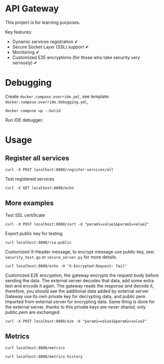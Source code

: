 # API Gateway
This project is for learning purposes.

Key features:
 - Dynamic services registration ✔
 - Secure Socket Layer (SSL) support ✔
 - Monitoring ✔
 - Customized E2E encryptions (for those who take security *very* seriously) ✔

# Debugging

Create `docker.compose.override.yml`, 
see template: `docker.compose.override.debugging.yml`,
```
docker compose up --bulid
```
Run IDE debugger.

# Usage

## Register all services

```
curl -X POST localhost:8080/register-services/all
```

Test registered services
```
curl -X GET localhost:8080/echo
```

## More examples

Test SSL certificate
```
curl -X POST localhost:8080/cert -d "param1=value1&param2=value2"
```

Export public key for testing
```
curl localhost:8080/rsa-public
```

Customized X-Header message, to encrypt message use public key,
see: `security_test.go` or `secure_server.py` for more details.
```
curl localhost:8080/echo -H "X-Encrypted-Request: fail"
```

Customized E2E encryption, the gateway encrypts the request body before sending
the data. The external server decodes that data, add some extra text and encode
it again. The gateway reads the response and decode it, therefore, you should 
see the additional data added by external server. Gateway use its own private key
for decrypting data, and public pem imported from external server for encrypting
data. Same thing is done for the external server, thanks to this private keys
are never shared, only public.pem are exchanged.
```
curl -X POST localhost:8080/e2e -d "param1=value1&param2=value2"
```
## Metrics
```
curl localhost:8080/metrics
```
```
curl localhost:8080/metrics-history
```